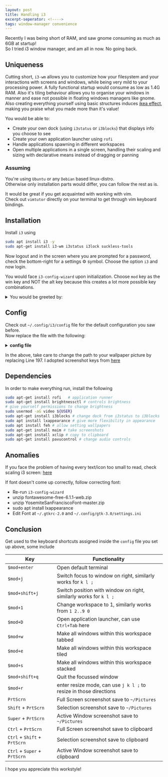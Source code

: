 ```yaml
---
layout: post
title: Handling i3
excerpt-seperator: <!---->
tags: window-manager convenience
---
```


Recently I was being short of RAM, and saw gnome consuming as much as 6GB at startup!  
So I tried i3 window manager, and am all in now. No going back.

<!---->

## Uniqueness

Cutting short, `i3-wm` allows you to customize how your filesystem and your interactions with screens and windows, while being very mild to your processing power. A fully functional startup would consume as low as 1.4G RAM. Also it's tiling behaviour allows you to organise your windows in manner and ease not possible in floating windows managers like gnome. Also creating everything yourself using basic structures induces [ikea effect](https://en.wikipedia.org/wiki/IKEA_effect), making you praise what you made more than it's value!

You would be able to:

- Create your own dock (using `i3status` or `i3blocks`) that displays info you choose to see
- Create your own application launcher using `rofi`
- Handle applications spawning in different workspaces
- Open multiple applications in a single screen, handling their scaling and sizing with declarative means instead of dragging or panning

### Assuming

You're using `Ubuntu` or any `Debian` based linux-distro.  
Otherwise only installation parts would differ, you can follow the rest as is.

It would be great if you get acquainted with working with vim.  
Check out `vimtutor` directly on your terminal to get through vim keyboard bindings.  

## Installation

Install `i3` using

```bash
sudo apt install i3 -y
sudo apt-get install i3-wm i3status i3lock suckless-tools
```

Now logout and in the screen where you are prompted for a password, check the bottom-right for a settings ⚙️ symbol. Choose the option `i3` and now login.

You would face `i3-config-wizard` upon initialization. Choose `mod` key as the win key and NOT the alt key because this creates a lot more possible key combinations.

<details>
<summary>
You would be greeted by:
</summary>
<img src="{{site.baseurl}}/images/i3/initial_screen.png" />
<details>
<summary>
Yes there's a bit more work until it becomes like:
</summary>
<img src="{{site.baseurl}}/images/i3/final_screen.png" />
</details>
</details>

## Config

Check out `~/.config/i3/config` file for the default configuration you saw before.  
Now replace the file with the following:
<details>
<summary><b>config file</b></summary>
<script src="https://gist.github.com/ba-13/454797f5c6cff820fda936724f22bc20.js"></script>
</details>

In the above, take care to change the path to your wallpaper picture by replacing Line 197. I adopted screenshot keys from [here](https://gist.github.com/dianjuar/ee774561a8bc02b077989bc17424a19f)

## Dependencies

In order to make everything run, install the following

```bash
sudo apt-get install rofi   # application runner
sudo apt-get install brightnessctl # controls brightness
# give yourself permissions to change brightness
sudo usermod -aG video ${USER} 
sudo apt-get install i3blocks # change dock from i3status to i3blocks
sudo apt install lxappearance # give more flexibility in appearance
sudo apt install feh # allow setting wallpapers
sudo apt-get install maim # take screenshots
sudo apt-get install xclip # copy to clipboard
sudo apt-get install pavucontrol # change audio controls
```

## Anomalies

If you face the problem of having every text/icon too small to read, check scaling i3 screen: [here](https://unix.stackexchange.com/questions/267885/how-do-i-scale-i3-window-manager-for-my-hidpi-display)

If font doesn't come up correctly, follow correcting font:

- Re-run `i3-config-wizard`
- unzip fontawesome-free-6.1.1-web.zip
- unzip YosemiteSanFranciscoFont-master.zip
- sudo apt install lxappearance
- Edit Font at `~/.gtkrc-2.0` and `~/.config/gtk-3.0/settings.ini`

## Conclusion

Get used to the keyboard shortcuts assigned inside the `config` file you set up above, some include

| Key | Functionality |
|-----|---------------|
| `$mod+enter` | Open default terminal |
| `$mod+j` | Switch focus to window on right, similarly works for `k l ;` |
| `$mod+shift+j` | Switch position with window on right, similarly works for `k l ;` |
| `$mod+1` | Change workspace to 1, similarly works from `1 2..9 0` |
| `$mod+D`  | Open application launcher, can use `Ctrl+Tab` here  |
| `$mod+w`  | Make all windows within this workspace tabbed |
| `$mod+e`  | Make all windows within this workspace tiled |
| `$mod+s` | Make all windows within this workspace stacked |
| `$mod+shift+q` | Quit the focussed window |
| `$mod+r` | enter resize mode, can use `j k l ;` to resize in those directions |
| `PrtScrn` | Full Screen screenshot save to `~/Pictures` |
| `Shift` + `PrtScrn` | Selection screenshot save to `~/Pictures` |
| `Super` + `PrtScrn` | Active Window screenshot save to `~/Pictures` |
| `Ctrl` + `PrtScrn` | Full Screen screenshot save to clipboard |
| `Ctrl` + `Shift` + `PrtScrn` | Selection screenshot save to clipboard |
| `Ctrl` + `Super` + `PrtScrn` | Active Window screenshot save to clipboard |

I hope you appreciate this workstyle!
